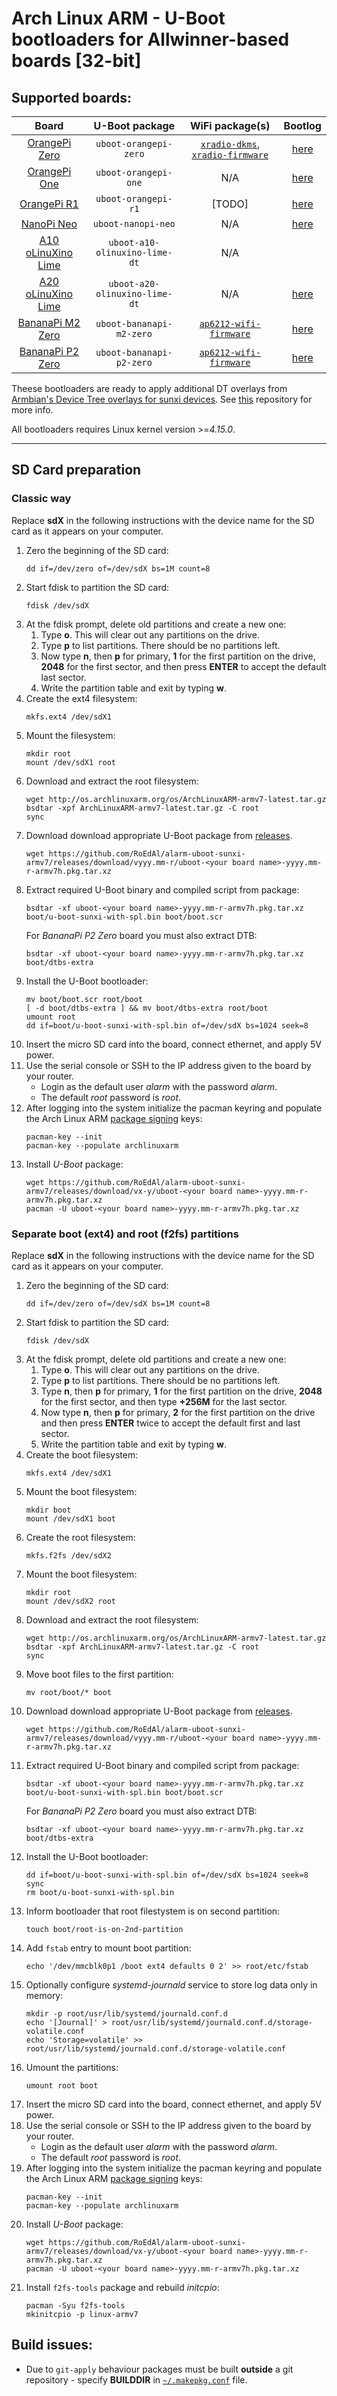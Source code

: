 # Arch Linux ARM - U-Boot bootloaders for Allwinner-based boards [32-bit]

## Supported boards:

 Board | U-Boot package | WiFi package(s) | Bootlog
:-----:|:--------------:|:---------------:|:-------:
[OrangePi Zero](http://www.orangepi.org/orangepizero/)|`uboot-orangepi-zero`|[`xradio-dkms`](//github.com/RoEdAl/alarm-wifi-dkms/tree/master/xradio-dkms), [`xradio-firmware`](//github.com/RoEdAl/alarm-wifi-dkms/tree/master/xradio-firmware)|[here](bootlog/orangepi-zero.log)
[OrangePi One](http://www.orangepi.org/orangepione/)|`uboot-orangepi-one`|N/A|[here](bootlog/orangepi-one.log)
[OrangePi R1](http://www.orangepi.org/OrangePiR1)|`uboot-orangepi-r1`|[TODO]|[here](bootlog/orangepi-r1.log)
[NanoPi Neo](http://www.friendlyarm.com/index.php?route=product/product&product_id=132)|`uboot-nanopi-neo`|N/A|[here](bootlog/nanopi-neo.log)
[A10 oLinuXino Lime](http://www.olimex.com/Products/OLinuXino/A10/A10-OLinuXino-LIME-n4GB/open-source-hardware)|`uboot-a10-olinuxino-lime-dt`|N/A
[A20 oLinuXino Lime](http://www.olimex.com/Products/OLinuXino/A20/A20-OLinuXino-LIME/open-source-hardware)|`uboot-a20-olinuxino-lime-dt`|N/A|[here](bootlog/a20-olinuxino-lime.log)
[BananaPi M2 Zero](http://www.banana-pi.org/bpi-zero.html)|`uboot-bananapi-m2-zero`|[`ap6212-wifi-firmware`](//github.com/RoEdAl/alarm-wifi-dkms/tree/master/ap6212-wifi-firmware)|[here](bootlog/bananapi-m2-zero.log)
[BananaPi P2 Zero](http://www.banana-pi.org/p2-zero.html)|`uboot-bananapi-p2-zero`|[`ap6212-wifi-firmware`](//github.com/RoEdAl/alarm-wifi-dkms/tree/master/ap6212-wifi-firmware)|[here](bootlog/bananapi-p2-zero.log)

Theese bootloaders are ready to apply additional DT overlays from [Armbian's Device Tree overlays for sunxi devices](//github.com/armbian/sunxi-DT-overlays).
See [this](//github.com/RoEdAl/alarm-sunxi-dt-overlays-armv7) repository for more info.

All bootloaders requires Linux kernel version >=*4.15.0*.

---

## SD Card preparation

### Classic way

Replace **sdX** in the following instructions with the device name for the SD card as it appears on your computer.

1. Zero the beginning of the SD card:
   ```
   dd if=/dev/zero of=/dev/sdX bs=1M count=8
   ```
1. Start fdisk to partition the SD card:
   ```
   fdisk /dev/sdX
   ```
1. At the fdisk prompt, delete old partitions and create a new one:
   1. Type **o**. This will clear out any partitions on the drive.
   1. Type **p** to list partitions. There should be no partitions left.
   1. Now type **n**, then **p** for primary, **1** for the first partition on the drive, **2048** for the first sector,
      and then press **ENTER** to accept the default last sector.
   1. Write the partition table and exit by typing **w**.
1. Create the ext4 filesystem:
   ```
   mkfs.ext4 /dev/sdX1
   ```
1. Mount the filesystem:
   ```
   mkdir root
   mount /dev/sdX1 root
   ```
1. Download and extract the root filesystem:
   ```
   wget http://os.archlinuxarm.org/os/ArchLinuxARM-armv7-latest.tar.gz
   bsdtar -xpf ArchLinuxARM-armv7-latest.tar.gz -C root
   sync
   ```
1. Download download appropriate U-Boot package from [releases](//github.com/RoEdAl/alarm-uboot-sunxi-armv7/releases).
   ```
   wget https://github.com/RoEdAl/alarm-uboot-sunxi-armv7/releases/download/vyyy.mm-r/uboot-<your board name>-yyyy.mm-r-armv7h.pkg.tar.xz
   ```
1. Extract required U-Boot binary and compiled script from package:
   ```
   bsdtar -xf uboot-<your board name>-yyyy.mm-r-armv7h.pkg.tar.xz boot/u-boot-sunxi-with-spl.bin boot/boot.scr
   ```
   For *BananaPi P2 Zero* board you must also extract DTB:
   ```
   bsdtar -xf uboot-<your board name>-yyyy.mm-r-armv7h.pkg.tar.xz boot/dtbs-extra
   ```
1. Install the U-Boot bootloader:
   ```
   mv boot/boot.scr root/boot
   [ -d boot/dtbs-extra ] && mv boot/dtbs-extra root/boot
   umount root
   dd if=boot/u-boot-sunxi-with-spl.bin of=/dev/sdX bs=1024 seek=8
   ```
1. Insert the micro SD card into the board, connect ethernet, and apply 5V power.
1. Use the serial console or SSH to the IP address given to the board by your router.
   - Login as the default user *alarm* with the password *alarm*.
   - The default *root* password is *root*.
1. After logging into the system initialize the pacman keyring and populate the Arch Linux ARM [package signing](//archlinuxarm.org/about/package-signing) keys:
   ```
   pacman-key --init
   pacman-key --populate archlinuxarm
   ```
1. Install *U-Boot* package:
   ```
   wget https://github.com/RoEdAl/alarm-uboot-sunxi-armv7/releases/download/vx-y/uboot-<your board name>-yyyy.mm-r-armv7h.pkg.tar.xz
   pacman -U uboot-<your board name>-yyyy.mm-r-armv7h.pkg.tar.xz
   ```
### Separate boot (ext4) and root (f2fs) partitions

Replace **sdX** in the following instructions with the device name for the SD card as it appears on your computer.

1. Zero the beginning of the SD card:
   ```
   dd if=/dev/zero of=/dev/sdX bs=1M count=8
   ```
1. Start fdisk to partition the SD card:
   ```
   fdisk /dev/sdX
   ```
1. At the fdisk prompt, delete old partitions and create a new one:
   1. Type **o**. This will clear out any partitions on the drive.
   1. Type **p** to list partitions. There should be no partitions left.
   1. Type **n**, then **p** for primary, **1** for the first partition on the drive, **2048** for the first sector, and then type **+256M** for the last sector.
   1. Now type **n**, then **p** for primary, **2** for the first partition on the drive and then press **ENTER** twice to accept the default first and last sector.
   1. Write the partition table and exit by typing **w**.
1. Create the boot filesystem:
   ```
   mkfs.ext4 /dev/sdX1
   ```
1. Mount the boot filesystem:
   ```
   mkdir boot
   mount /dev/sdX1 boot
   ```
1. Create the root filesystem:
   ```
   mkfs.f2fs /dev/sdX2
   ```
1. Mount the boot filesystem:
   ```
   mkdir root
   mount /dev/sdX2 root
   ```
1. Download and extract the root filesystem:
   ```
   wget http://os.archlinuxarm.org/os/ArchLinuxARM-armv7-latest.tar.gz
   bsdtar -xpf ArchLinuxARM-armv7-latest.tar.gz -C root
   sync
   ```
1. Move boot files to the first partition:
   ```
   mv root/boot/* boot
   ```
1. Download download appropriate U-Boot package from [releases](//github.com/RoEdAl/alarm-uboot-sunxi-armv7/releases).
   ```
   wget https://github.com/RoEdAl/alarm-uboot-sunxi-armv7/releases/download/vyyy.mm-r/uboot-<your board name>-yyyy.mm-r-armv7h.pkg.tar.xz
   ```
1. Extract required U-Boot binary and compiled script from package:
   ```
   bsdtar -xf uboot-<your board name>-yyyy.mm-r-armv7h.pkg.tar.xz boot/u-boot-sunxi-with-spl.bin boot/boot.scr
   ```
   For *BananaPi P2 Zero* board you must also extract DTB:
   ```
   bsdtar -xf uboot-<your board name>-yyyy.mm-r-armv7h.pkg.tar.xz boot/dtbs-extra
   ```
1. Install the U-Boot bootloader:
   ```
   dd if=boot/u-boot-sunxi-with-spl.bin of=/dev/sdX bs=1024 seek=8
   sync
   rm boot/u-boot-sunxi-with-spl.bin
   ```
1. Inform bootloader that root filestystem is on second partition: 
   ```
   touch boot/root-is-on-2nd-partition
   ```
1. Add `fstab` entry to mount boot partition:
   ```
   echo '/dev/mmcblk0p1 /boot ext4 defaults 0 2' >> root/etc/fstab
   ```
1. Optionally configure *systemd-journald* service to store log data only in memory:
   ```
   mkdir -p root/usr/lib/systemd/journald.conf.d
   echo '[Journal]' > root/usr/lib/systemd/journald.conf.d/storage-volatile.conf
   echo 'Storage=volatile' >> root/usr/lib/systemd/journald.conf.d/storage-volatile.conf
   ```
1. Umount the partitions:
   ```
   umount root boot
   ```
1. Insert the micro SD card into the board, connect ethernet, and apply 5V power.
1. Use the serial console or SSH to the IP address given to the board by your router.
   - Login as the default user *alarm* with the password *alarm*.
   - The default *root* password is *root*.
1. After logging into the system initialize the pacman keyring and populate the Arch Linux ARM [package signing](//archlinuxarm.org/about/package-signing) keys:
   ```
   pacman-key --init
   pacman-key --populate archlinuxarm
   ```
1. Install *U-Boot* package:
   ```
   wget https://github.com/RoEdAl/alarm-uboot-sunxi-armv7/releases/download/vx-y/uboot-<your board name>-yyyy.mm-r-armv7h.pkg.tar.xz
   pacman -U uboot-<your board name>-yyyy.mm-r-armv7h.pkg.tar.xz
   ```
1. Install `f2fs-tools` package and rebuild *initcpio*:
   ```
   pacman -Syu f2fs-tools
   mkinitcpio -p linux-armv7
   ```
## Build issues:

* Due to `git-apply` behaviour packages must be built **outside** a git repository - 
  specify **BUILDDIR** in [`~/.makepkg.conf`](//www.archlinux.org/pacman/makepkg.conf.5.html) file.
